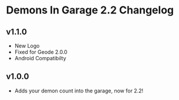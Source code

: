 # Demons In Garage 2.2 Changelog
## v1.1.0
- New Logo
- Fixed for Geode 2.0.0
- Android Compatibilty
## v1.0.0
- Adds your demon count into the garage, now for 2.2!